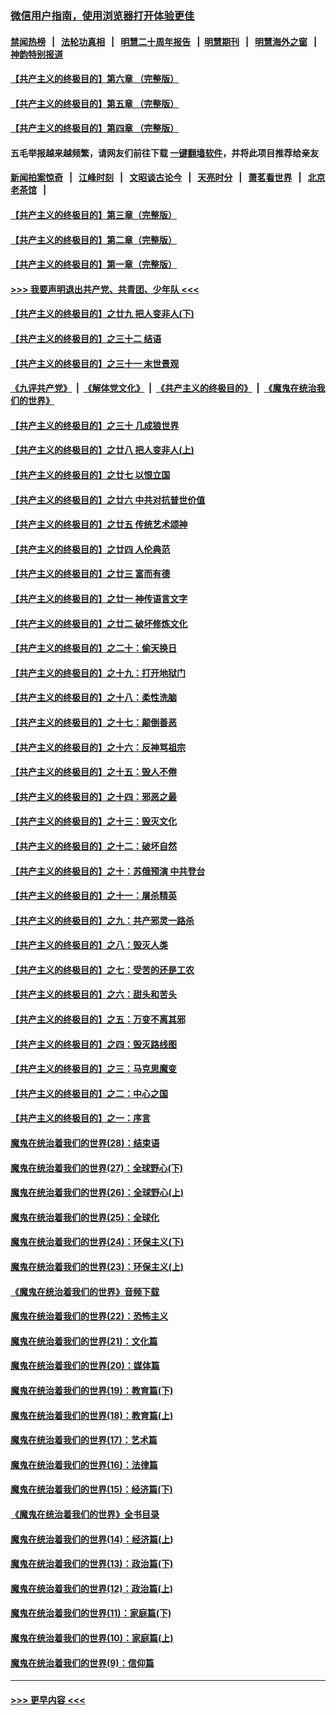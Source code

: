 ### [微信用户指南，使用浏览器打开体验更佳](https://github.com/gfw-breaker/banned-news1/blob/master/indexes/wechat-guide.md?t=0)
#### [禁闻热榜](热点新闻.md?t=0)  &nbsp;&nbsp;|&nbsp;&nbsp; [法轮功真相](https://github.com/gfw-breaker/truth/blob/master/README.md?t=0) &nbsp;&nbsp;|&nbsp;&nbsp; [明慧二十周年报告](https://github.com/gfw-breaker/mh-reports/blob/master/README.md?t=0) &nbsp;&nbsp;|&nbsp;&nbsp;[明慧期刊](https://github.com/gfw-breaker/mh-qikan) &nbsp;&nbsp;|&nbsp;&nbsp; [明慧海外之窗](https://github.com/gfw-breaker/mh-news/blob/master/README.md?t=0) &nbsp;&nbsp;|&nbsp;&nbsp; [神韵特别报道](https://github.com/gfw-breaker/mh-news/blob/master/shenyun.md?t=0)
#### [【共产主义的终极目的】第六章 （完整版）](../pages/nsc422/n11428913.md?t=02070833) 
#### [【共产主义的终极目的】第五章 （完整版）](../pages/nsc422/n11428912.md?t=02070833) 
#### [【共产主义的终极目的】第四章 （完整版）](../pages/nsc422/n11428907.md?t=02070833) 
#### 五毛举报越来越频繁，请网友们前往下载 [一键翻墙软件](https://github.com/gfw-breaker/ssr-accounts)，并将此项目推荐给亲友
#### [新闻拍案惊奇](https://github.com/gfw-breaker/banned-news1/blob/master/pages/link4.md) &nbsp;&nbsp;|&nbsp;&nbsp; [江峰时刻](https://github.com/gfw-breaker/banned-news1/blob/master/pages/link4.md) &nbsp;&nbsp;|&nbsp;&nbsp; [文昭谈古论今](https://github.com/gfw-breaker/banned-news1/blob/master/pages/link4.md) &nbsp;&nbsp;|&nbsp;&nbsp; [天亮时分](https://github.com/gfw-breaker/banned-news1/blob/master/pages/link4.md) &nbsp;&nbsp;|&nbsp;&nbsp; [萧茗看世界](https://github.com/gfw-breaker/banned-news1/blob/master/pages/link4.md) &nbsp;&nbsp;|&nbsp;&nbsp; [北京老茶馆](https://github.com/gfw-breaker/banned-news1/blob/master/pages/link4.md) &nbsp;&nbsp;|&nbsp;&nbsp; 
#### [【共产主义的终极目的】第三章（完整版）](../pages/nsc422/n11428848.md?t=02070833) 
#### [【共产主义的终极目的】第二章（完整版）](../pages/nsc422/n11428831.md?t=02070833) 
#### [【共产主义的终极目的】第一章（完整版）](../pages/nsc422/n11417651.md?t=02070833) 
#### [>>> 我要声明退出共产党、共青团、少年队 <<<](https://github.com/begood0513/goodnews/blob/master/quit/letter.md) 
#### [【共产主义的终极目的】之廿九 把人变非人(下)](../pages/nsc422/n11344140.md?t=02070833) 
#### [【共产主义的终极目的】之三十二 结语](../pages/nsc422/n11360535.md?t=02070833) 
#### [【共产主义的终极目的】之三十一 末世景观](../pages/nsc422/n11351129.md?t=02070833) 
#### [《九评共产党》](https://github.com/begood0513/9ping.md/blob/master/README.md) &nbsp;|&nbsp; [《解体党文化》](../../../../jtdwh.md/blob/master/README.md)  &nbsp;|&nbsp; [《共产主义的终极目的》](../../../../gczydzjmd.md/blob/master/README.md) &nbsp;|&nbsp; [《魔鬼在统治我们的世界》](../../../../mgztzwmdsj.md/blob/master/README.md) 
#### [【共产主义的终极目的】之三十 几成狼世界](../pages/nsc422/n11348280.md?t=02070833) 
#### [【共产主义的终极目的】之廿八 把人变非人(上)](../pages/nsc422/n11340492.md?t=02070833) 
#### [【共产主义的终极目的】之廿七 以恨立国](../pages/nsc422/n11336944.md?t=02070833) 
#### [【共产主义的终极目的】之廿六 中共对抗普世价值](../pages/nsc422/n11324785.md?t=02070833) 
#### [【共产主义的终极目的】之廿五 传统艺术颂神](../pages/nsc422/n11296396.md?t=02070833) 
#### [【共产主义的终极目的】之廿四 人伦典范](../pages/nsc422/n11296397.md?t=02070833) 
#### [【共产主义的终极目的】之廿三 富而有德](../pages/nsc422/n11283598.md?t=02070833) 
#### [【共产主义的终极目的】之廿一 神传语言文字](../pages/nsc422/n11263265.md?t=02070833) 
#### [【共产主义的终极目的】之廿二 破坏修炼文化](../pages/nsc422/n11245728.md?t=02070833) 
#### [【共产主义的终极目的】之二十：偷天换日](../pages/nsc422/n11238846.md?t=02070833) 
#### [【共产主义的终极目的】之十九：打开地狱门](../pages/nsc422/n11206376.md?t=02070833) 
#### [【共产主义的终极目的】之十八：柔性洗脑](../pages/nsc422/n11199994.md?t=02070833) 
#### [【共产主义的终极目的】之十七：颠倒善恶](../pages/nsc422/n11179782.md?t=02070833) 
#### [【共产主义的终极目的】之十六：反神骂祖宗](../pages/nsc422/n11166798.md?t=02070833) 
#### [【共产主义的终极目的】之十五：毁人不倦](../pages/nsc422/n11166792.md?t=02070833) 
#### [【共产主义的终极目的】之十四：邪恶之最](../pages/nsc422/n11150249.md?t=02070833) 
#### [【共产主义的终极目的】之十三：毁灭文化](../pages/nsc422/n11135227.md?t=02070833) 
#### [【共产主义的终极目的】之十二：破坏自然](../pages/nsc422/n11135214.md?t=02070833) 
#### [【共产主义的终极目的】之十：苏俄预演 中共登台](../pages/nsc422/n11118424.md?t=02070833) 
#### [【共产主义的终极目的】之十一：屠杀精英](../pages/nsc422/n11118442.md?t=02070833) 
#### [【共产主义的终极目的】之九：共产邪灵一路杀](../pages/nsc422/n11114139.md?t=02070833) 
#### [【共产主义的终极目的】之八：毁灭人类](../pages/nsc422/n11108503.md?t=02070833) 
#### [【共产主义的终极目的】之七：受苦的还是工农](../pages/nsc422/n11101809.md?t=02070833) 
#### [【共产主义的终极目的】之六：甜头和苦头](../pages/nsc422/n11096971.md?t=02070833) 
#### [【共产主义的终极目的】之五：万变不离其邪](../pages/nsc422/n11091285.md?t=02070833) 
#### [【共产主义的终极目的】之四：毁灭路线图](../pages/nsc422/n11086284.md?t=02070833) 
#### [【共产主义的终极目的】之三：马克思魔变](../pages/nsc422/n11061941.md?t=02070833) 
#### [【共产主义的终极目的】之二：中心之国](../pages/nsc422/n11047728.md?t=02070833) 
#### [【共产主义的终极目的】之一：序言](../pages/nsc422/n11086077.md?t=02070833) 
#### [魔鬼在统治着我们的世界(28)：结束语](../pages/nsc422/n10936246.md?t=02070833) 
#### [魔鬼在统治着我们的世界(27)：全球野心(下)](../pages/nsc422/n10928319.md?t=02070833) 
#### [魔鬼在统治着我们的世界(26)：全球野心(上)](../pages/nsc422/n10900318.md?t=02070833) 
#### [魔鬼在统治着我们的世界(25)：全球化](../pages/nsc422/n10788205.md?t=02070833) 
#### [魔鬼在统治着我们的世界(24)：环保主义(下)](../pages/nsc422/n10695307.md?t=02070833) 
#### [魔鬼在统治着我们的世界(23)：环保主义(上)](../pages/nsc422/n10688613.md?t=02070833) 
#### [《魔鬼在统治着我们的世界》音频下载](../pages/nsc422/n10635553.md?t=02070833) 
#### [魔鬼在统治着我们的世界(22)：恐怖主义](../pages/nsc422/n10614727.md?t=02070833) 
#### [魔鬼在统治着我们的世界(21)：文化篇](../pages/nsc422/n10597706.md?t=02070833) 
#### [魔鬼在统治着我们的世界(20)：媒体篇](../pages/nsc422/n10586579.md?t=02070833) 
#### [魔鬼在统治着我们的世界(19)：教育篇(下)](../pages/nsc422/n10564808.md?t=02070833) 
#### [魔鬼在统治着我们的世界(18)：教育篇(上)](../pages/nsc422/n10526970.md?t=02070833) 
#### [魔鬼在统治着我们的世界(17)：艺术篇](../pages/nsc422/n10499093.md?t=02070833) 
#### [魔鬼在统治着我们的世界(16)：法律篇](../pages/nsc422/n10485969.md?t=02070833) 
#### [魔鬼在统治着我们的世界(15)：经济篇(下)](../pages/nsc422/n10469975.md?t=02070833) 
#### [《魔鬼在统治着我们的世界》全书目录](../pages/nsc422/n10464261.md?t=02070833) 
#### [魔鬼在统治着我们的世界(14)：经济篇(上)](../pages/nsc422/n10457370.md?t=02070833) 
#### [魔鬼在统治着我们的世界(13)：政治篇(下)](../pages/nsc422/n10448270.md?t=02070833) 
#### [魔鬼在统治着我们的世界(12)：政治篇(上)](../pages/nsc422/n10444576.md?t=02070833) 
#### [魔鬼在统治着我们的世界(11)：家庭篇(下)](../pages/nsc422/n10440961.md?t=02070833) 
#### [魔鬼在统治着我们的世界(10)：家庭篇(上)](../pages/nsc422/n10435448.md?t=02070833) 
#### [魔鬼在统治着我们的世界(9)：信仰篇](../pages/nsc422/n10432159.md?t=02070833) 

----
#### [ >>> 更早内容 <<< ](../indexes/nsc422-earlier.md)
